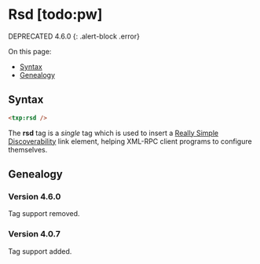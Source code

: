 # Rsd [todo:pw]

DEPRECATED 4.6.0
{: .alert-block .error}

On this page:

* [Syntax](#user-content-syntax)
* [Genealogy](#user-content-genealogy)

## Syntax

~~~ html
<txp:rsd />
~~~

The **rsd** tag is a *single* tag which is used to insert a [Really Simple Discoverability](https://github.com/danielberlinger/rsd) link element, helping XML-RPC client programs to configure themselves.

## Genealogy

### Version 4.6.0

Tag support removed.

### Version 4.0.7

Tag support added.
